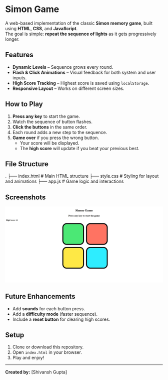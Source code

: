 # Simon Game

A web-based implementation of the classic **Simon memory game**, built using **HTML**, **CSS**, and **JavaScript**.  
The goal is simple: **repeat the sequence of lights** as it gets progressively longer.  

## Features
- **Dynamic Levels** – Sequence grows every round.
- **Flash & Click Animations** – Visual feedback for both system and user inputs.
- **High Score Tracking** – Highest score is saved using `localStorage`.
- **Responsive Layout** – Works on different screen sizes.

## How to Play
1. **Press any key** to start the game.
2. Watch the sequence of button flashes.
3. **Click the buttons** in the same order.
4. Each round adds a new step to the sequence.
5. **Game over** if you press the wrong button.  
   - Your score will be displayed.
   - The **high score** will update if you beat your previous best.

## File Structure
.
├── index.html # Main HTML structure
├── style.css # Styling for layout and animations
├── app.js # Game logic and interactions

## Screenshots
![Gameplay Screenshot](screenshot.png)  

## Future Enhancements
- Add **sounds** for each button press.
- Add a **difficulty mode** (faster sequence).
- Include a **reset button** for clearing high scores.

## Setup
1. Clone or download this repository.
2. Open `index.html` in your browser.
3. Play and enjoy!

---

**Created by:** [Shivansh Gupta]  